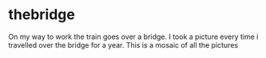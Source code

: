 # thebridge
On my way to work the train goes over a bridge. I took a picture every time i travelled over the bridge for a year.
This is a mosaic of all the pictures 
